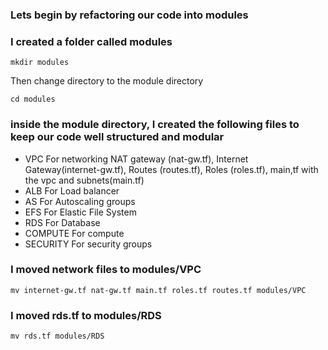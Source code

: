 
### Lets begin by refactoring our code into modules

### I created a folder called modules
```
mkdir modules
```

Then change directory to the module directory

```
cd modules
```
### inside the module directory, I created the following files to keep our code well structured and modular
- VPC     For networking   NAT gateway (nat-gw.tf), Internet Gateway(internet-gw.tf), Routes (routes.tf), Roles (roles.tf), main,tf with the vpc and subnets(main.tf)
- ALB     For Load balancer
- AS  For Autoscaling groups
- EFS   For Elastic File System
- RDS    For Database
- COMPUTE   For compute
- SECURITY For security groups

### I moved network files to modules/VPC
```
mv internet-gw.tf nat-gw.tf main.tf roles.tf routes.tf modules/VPC
```

### I moved rds.tf to modules/RDS
```
mv rds.tf modules/RDS
```